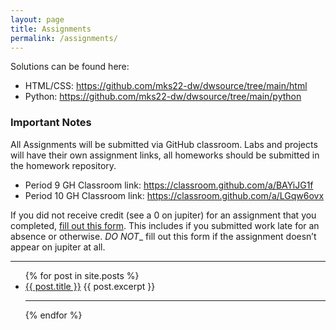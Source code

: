 ```yaml
---
layout: page
title: Assignments
permalink: /assignments/
---
```



Solutions can be found here:
- HTML/CSS: <https://github.com/mks22-dw/dwsource/tree/main/html>
- Python: <https://github.com/mks22-dw/dwsource/tree/main/python>

### Important Notes

All Assignments will be submitted via GitHub classroom. Labs and projects will have their own assignment links, all homeworks should be submitted in the homework repository.
- Period 9 GH Classroom link: <https://classroom.github.com/a/BAYiJG1f>
- Period 10 GH Classroom link: <https://classroom.github.com/a/LGqw6ovx>

If you did not receive credit (see a 0 on jupiter) for an assignment that you completed, [fill out this form](). This includes if you submitted work late for an absence or otherwise. _DO NOT__ fill out this form if the assignment doesn’t appear on jupiter at all.

<hr>

<ul>
  {% for post in site.posts %}
    <li>
        <a class="assignment_link" href="{{ site.url }}{{ site.baseurl }}{{ post.url }}">{{ post.title }}</a>
          {{ post.excerpt }}
      <hr>
    </li>
  {% endfor %}
</ul>
